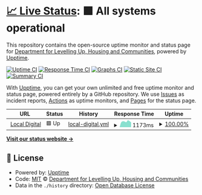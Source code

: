 # [📈 Live Status](https://status.localdigital.gov.uk): <!--live status--> **🟩 All systems operational**

This repository contains the open-source uptime monitor and status page for [Department for Levelling Up, Housing and Communities](https://www.gov.uk/dluhc), powered by [Upptime](https://github.com/upptime/upptime).

[![Uptime CI](https://github.com/communitiesuk/ldgovuk-upptime/workflows/Uptime%20CI/badge.svg)](https://github.com/communitiesuk/ldgovuk-upptime/actions?query=workflow%3A%22Uptime+CI%22)
[![Response Time CI](https://github.com/communitiesuk/ldgovuk-upptime/workflows/Response%20Time%20CI/badge.svg)](https://github.com/communitiesuk/ldgovuk-upptime/actions?query=workflow%3A%22Response+Time+CI%22)
[![Graphs CI](https://github.com/communitiesuk/ldgovuk-upptime/workflows/Graphs%20CI/badge.svg)](https://github.com/communitiesuk/ldgovuk-upptime/actions?query=workflow%3A%22Graphs+CI%22)
[![Static Site CI](https://github.com/communitiesuk/ldgovuk-upptime/workflows/Static%20Site%20CI/badge.svg)](https://github.com/communitiesuk/ldgovuk-upptime/actions?query=workflow%3A%22Static+Site+CI%22)
[![Summary CI](https://github.com/communitiesuk/ldgovuk-upptime/workflows/Summary%20CI/badge.svg)](https://github.com/communitiesuk/ldgovuk-upptime/actions?query=workflow%3A%22Summary+CI%22)

With [Upptime](https://upptime.js.org), you can get your own unlimited and free uptime monitor and status page, powered entirely by a GitHub repository. We use [Issues](https://github.com/communitiesuk/ldgovuk-upptime/issues) as incident reports, [Actions](https://github.com/communitiesuk/ldgovuk-upptime/actions) as uptime monitors, and [Pages](https://status.localdigital.gov.uk) for the status page.

<!--start: status pages-->
<!-- This summary is generated by Upptime (https://github.com/upptime/upptime) -->
<!-- Do not edit this manually, your changes will be overwritten -->
<!-- prettier-ignore -->
| URL | Status | History | Response Time | Uptime |
| --- | ------ | ------- | ------------- | ------ |
| <img alt="" src="https://icons.duckduckgo.com/ip3/www.localdigital.gov.uk.ico" height="13"> [Local Digital](https://www.localdigital.gov.uk) | 🟩 Up | [local-digital.yml](https://github.com/communitiesuk/ldgovuk-upptime/commits/HEAD/history/local-digital.yml) | <details><summary><img alt="Response time graph" src="./graphs/local-digital/response-time-week.png" height="20"> 1173ms</summary><br><a href="https://status.localdigital.gov.uk/history/local-digital"><img alt="Response time 1147" src="https://img.shields.io/endpoint?url=https%3A%2F%2Fraw.githubusercontent.com%2Fcommunitiesuk%2Fldgovuk-upptime%2FHEAD%2Fapi%2Flocal-digital%2Fresponse-time.json"></a><br><a href="https://status.localdigital.gov.uk/history/local-digital"><img alt="24-hour response time 1061" src="https://img.shields.io/endpoint?url=https%3A%2F%2Fraw.githubusercontent.com%2Fcommunitiesuk%2Fldgovuk-upptime%2FHEAD%2Fapi%2Flocal-digital%2Fresponse-time-day.json"></a><br><a href="https://status.localdigital.gov.uk/history/local-digital"><img alt="7-day response time 1173" src="https://img.shields.io/endpoint?url=https%3A%2F%2Fraw.githubusercontent.com%2Fcommunitiesuk%2Fldgovuk-upptime%2FHEAD%2Fapi%2Flocal-digital%2Fresponse-time-week.json"></a><br><a href="https://status.localdigital.gov.uk/history/local-digital"><img alt="30-day response time 1168" src="https://img.shields.io/endpoint?url=https%3A%2F%2Fraw.githubusercontent.com%2Fcommunitiesuk%2Fldgovuk-upptime%2FHEAD%2Fapi%2Flocal-digital%2Fresponse-time-month.json"></a><br><a href="https://status.localdigital.gov.uk/history/local-digital"><img alt="1-year response time 1147" src="https://img.shields.io/endpoint?url=https%3A%2F%2Fraw.githubusercontent.com%2Fcommunitiesuk%2Fldgovuk-upptime%2FHEAD%2Fapi%2Flocal-digital%2Fresponse-time-year.json"></a></details> | <details><summary><a href="https://status.localdigital.gov.uk/history/local-digital">100.00%</a></summary><a href="https://status.localdigital.gov.uk/history/local-digital"><img alt="All-time uptime 100.00%" src="https://img.shields.io/endpoint?url=https%3A%2F%2Fraw.githubusercontent.com%2Fcommunitiesuk%2Fldgovuk-upptime%2FHEAD%2Fapi%2Flocal-digital%2Fuptime.json"></a><br><a href="https://status.localdigital.gov.uk/history/local-digital"><img alt="24-hour uptime 100.00%" src="https://img.shields.io/endpoint?url=https%3A%2F%2Fraw.githubusercontent.com%2Fcommunitiesuk%2Fldgovuk-upptime%2FHEAD%2Fapi%2Flocal-digital%2Fuptime-day.json"></a><br><a href="https://status.localdigital.gov.uk/history/local-digital"><img alt="7-day uptime 100.00%" src="https://img.shields.io/endpoint?url=https%3A%2F%2Fraw.githubusercontent.com%2Fcommunitiesuk%2Fldgovuk-upptime%2FHEAD%2Fapi%2Flocal-digital%2Fuptime-week.json"></a><br><a href="https://status.localdigital.gov.uk/history/local-digital"><img alt="30-day uptime 100.00%" src="https://img.shields.io/endpoint?url=https%3A%2F%2Fraw.githubusercontent.com%2Fcommunitiesuk%2Fldgovuk-upptime%2FHEAD%2Fapi%2Flocal-digital%2Fuptime-month.json"></a><br><a href="https://status.localdigital.gov.uk/history/local-digital"><img alt="1-year uptime 100.00%" src="https://img.shields.io/endpoint?url=https%3A%2F%2Fraw.githubusercontent.com%2Fcommunitiesuk%2Fldgovuk-upptime%2FHEAD%2Fapi%2Flocal-digital%2Fuptime-year.json"></a></details>

<!--end: status pages-->

[**Visit our status website →**](https://status.localdigital.gov.uk)

## 📄 License

- Powered by: [Upptime](https://github.com/upptime/upptime)
- Code: [MIT](./LICENSE) © [Department for Levelling Up, Housing and Communities](https://www.gov.uk/dluhc)
- Data in the `./history` directory: [Open Database License](https://opendatacommons.org/licenses/odbl/1-0/)
